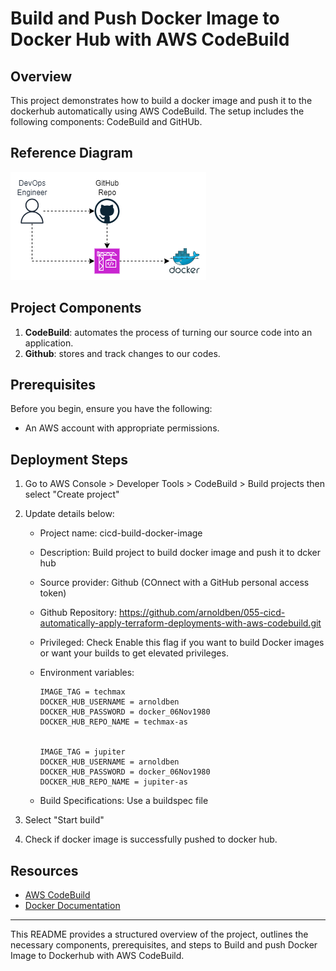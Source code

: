 # Build and Push Docker Image to Docker Hub with AWS CodeBuild


## Overview

This project demonstrates how to build a docker image and push it to the dockerhub automatically using AWS CodeBuild. The setup includes the following components: CodeBuild and GitHUb.


## Reference Diagram

![Reference Diagram](images/056-Build-and-Push-Docker-Image-to-Docker-Hub-with-AWS-CodeBuild.png)


## Project Components

1. **CodeBuild**: automates the process of turning our source code into an application.
1. **Github**: stores and track changes to our codes.


## Prerequisites
Before you begin, ensure you have the following:

- An AWS account with appropriate permissions.


## Deployment Steps
1. Go to AWS Console > Developer Tools > CodeBuild > Build projects then select "Create project"
2. Update details below:

    - Project name: cicd-build-docker-image
    - Description: Build project to build docker image and push it to dcker hub
    - Source provider: Github (COnnect with a GitHub personal access token)
    - Github Repository: https://github.com/arnoldben/055-cicd-automatically-apply-terraform-deployments-with-aws-codebuild.git
    - Privileged: Check Enable this flag if you want to build Docker images or want your builds to get elevated privileges.
    - Environment variables:
    
        ```
        IMAGE_TAG = techmax
        DOCKER_HUB_USERNAME = arnoldben
        DOCKER_HUB_PASSWORD = docker_06Nov1980
        DOCKER_HUB_REPO_NAME = techmax-as
    
     
        IMAGE_TAG = jupiter
        DOCKER_HUB_USERNAME = arnoldben
        DOCKER_HUB_PASSWORD = docker_06Nov1980
        DOCKER_HUB_REPO_NAME = jupiter-as
        ```
    
    - Build Specifications: Use a buildspec file
    
3. Select "Start build"
4. Check if docker image is successfully pushed to docker hub. 


## Resources

- [AWS CodeBuild](https://docs.aws.amazon.com/codebuild/)
- [Docker Documentation](https://docs.docker.com/)
    
---

This README provides a structured overview of the project, outlines the necessary components, prerequisites, and steps to Build and push Docker Image to Dockerhub with AWS CodeBuild.